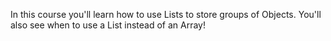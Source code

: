 In this course you'll learn how to use Lists to store groups of Objects. You'll also see when to use a List instead of an Array!